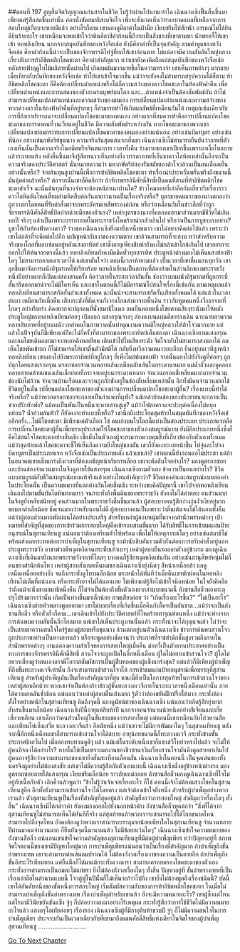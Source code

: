 ##ตอนที่ 197 สูญสิ้นจิตวิญญาณแก่นสารในชีวิต
ไม่รู้ว่าผ่านไปนานเท่าใด เฉินฉางเซิงฟื้นตื่นขึ้นมา เพียงแค่รู้สึกสดชื่นเท่านั้น ค่อยนั่งขัดสมาธิสงบจิตใจ เพิ่งจะสังเกตเห็นว่ารอยบาดแผลที่เหลือจากการสอบใหญ่เกือบจะหายดีแล้ว อย่างไรก็ตาม เขามองดูศิลาดำในฝ่ามือ เงียบขรึมไปสักพัก อารมณ์ไม่ได้ยินดียินร้ายอะไร
เขาเหมือนจะพอเข้าใจว่าหินศิลาสีดำก้อนนี้ถึงจะเป็นสิ่งของที่เขาตามหา นักพรตจี้ให้เขาเข้า หอหลิงเยียน นอกจากสมุดบันทึกของหวังจือเช่อ ยังมีศิลาดำที่เป็นจุดสำคัญ ตามคำพูดของหวังจือเช่อ ศิลาดำก้อนนี้น่าจะเป็นของจักรพรรดิไท่จู่ที่ยกให้เขาก่อนตาย ไม่แน่อาจมีความลับอันใหญ่หลวงเกี่ยวกับการท้าลิขิตพลิกโชคชะตา
ศิลาดำสำคัญมาก ทว่าเขายังคงคิดถึงแต่สมุดบันทึกของหวังจือเช่อ
หลังสายฟ้าฤดูใบไม้ผลิสายนั้นผ่านไป เกิดลมฝนมากมายขึ้นในความทรงจำ เขาเห็นภาพต่างๆ มากมาย เมื่อเทียบกับบันทึกของหวังจือเช่อ ทำให้เขาเข้าใจมากขึ้น แม้ว่าจะยังคงไม่สามารถสรุปความได้ก็ตาม
ท้าลิขิตพลิกโชคชะตา ก็คือต้องเปลี่ยนตำแหน่งหรือไม่ก็ความสว่างของดาวโชคชะตาในท้องฟ้าค่ำคืน เพื่อเปลี่ยนตำแหน่งและการแสดงของตัวละครมนุษย์บนโลก และ...ตำแหน่งจำเป็นต้องสัมพันธ์กัน
ถ้าไม่สามารถเปลี่ยนแปลงตำแหน่งและความสว่างของตนเอง การเปลี่ยนแปลงตำแหน่งและความสว่างของพวกดวงดาวในท้องฟ้าค่ำคืนที่อยู่รอบๆ ก็สามารถทำให้เกิดผลลัพธ์ที่เหมือนกันได้ เหตุผลเช่นเดียวกับการที่ถ้าเราปรารถนาจะเปลี่ยนแปลงโชคชะตาของตนเอง อย่างแรกที่สมควรทำคือการเปลี่ยนแปลงโชคชะตาของบรรดาคนที่วนเวียนอยู่ในชีวิต มีความสัมพันธ์ระหว่างกัน หากโชคชะตาของพวกเขาเปลี่ยนแปลงย่อมกระทบการเปลี่ยนแปลงโชคชะตาของตนเองอย่างแน่นอน
อย่างเช่นบิดาบุตร
อย่างเช่นพี่น้อง
อย่างเช่นกษัตริย์ขุนนาง
ความจริงอันสุดแสนจะเย็นชา
เฉินฉางเซิงไม่สามารถยืนยันว่าภาพที่ตัวเองเห็นนั้นเป็นความจริงในอดีตหรือจินตนาการ เวลาทั้งคืน ร่างกายของเขาเปียกชื้นเพราะเหงื่อไหลอาบแล้วระเหยแห้ง หลังตื่นขึ้นมาจึงรู้สึกหนาวเย็นอย่างยิ่ง
บรรดาภาพที่เย็นชาคาวโลหิตเหล่านั้นถึงจะเป็นความจริงของประวัติศาสตร์ นั่นหมายความว่า มหากษัตริย์สองรัชสมัยของต้าโจวล้วนเป็นคนเลือดเย็นอย่างนั้นหรือ? จ่ายต้นทุนสูงปานนี้เพื่อการท้าลิขิตพลิกโชคชะตา ทำเรื่องน่าประหวั่นพรั่นพรึงถึงขนาดนี้ มันคุ้มค่าแล้วหรือ? ต่อจากนั้นเขาก็คิดอีกว่า ถ้าจักรพรรดินีศักดิ์สิทธิ์เป็นคนที่สามที่ท้าลิขิตพลิกโชคชะตาสำเร็จ ฉะนั้นต้นทุนที่นางจ่ายจะต้องหนักหนาปานใด?
ข่าวโคมลอยที่เล่าลือกันเกี่ยวกับเรื่องราวคาวโลหิตอันโหดเหี้ยมอำมหิตสืบต่อกันมายาวนานเป็นเรื่องจริงหรือ? บุตรชายคนแรกของนางตกลงว่าถูกวางยาโดยคนที่รับคำสั่งมาจากพระอัครมเหสีพระองค์ก่อน หรือว่าเหมือนกับในข่าวลือที่ว่าถูกจักรพรรดินีศักดิ์สิทธิ์ปิดปากด้วยมือของตัวเอง? เหล่าบุตรของนางที่คลอดออกมาส่วนมากมีชีวิตไม่เกินหกปี จริงๆ แล้วเป็นเพราะบรรยากาศในพระราชวังโหดร้ายน่ากลัวเกินไป หรือว่าเป็นการบูชาบางอย่าง? บูชาให้กับท้องฟ้าดวงดาว?
ร่างของเฉินฉางเซิงยิ่งมายิ่งเหน็บหนาว เขาไม่อยากคิดต่อไปแล้ว เพราะว่าเขาไม่กล้าที่จะคิดต่อไปอีก เผชิญหน้ากับเงาของความตาย เขาล้วนสามารถที่จะสงบ ทว่าสำหรับความจริงของโลกที่แอบซ่อนอยู่หลังแสงอาทิตย์ เขาซึ่งอายุเพียงสิบห้ายังคงไม่กล้าเข้าใกล้เกินไป เขาอยากจะออกไปให้พ้นจากตรงนี้แล้ว
หอหลิงเยียนยังคงมืดมิดทั่วทุกสารทิศ ประตูหน้าต่างมองไม่เห็นแสงท้องฟ้าใดๆ ไม่สามารถคาดเดาเวลาได้ แต่เขามั่นใจว่า ตอนนี้เวลาห้ายามแล้ว เป็นเวลาที่เขาตื่นนอนทุกวัน
เขาลุกขึ้นมาจัดการผนังอิฐมรกตให้เรียบร้อย หอหลิงเยียนเป็นสถานที่ต้องห้ามในส่วนลึกของพระราชวัง หนึ่งปีอย่างมากก็เปิดแค่สองสามครั้ง คิดว่าภายในระยะเวลาอันสั้น ช่องว่างบนผนังอิฐมรกตที่ถูกกระบี่สั้นกรีดออกมาน่าจะไม่มีใครเห็น และเขาในตอนนี้ก็ไม่มีอารมณ์ไปสนใจเรื่องนี้เช่นกัน
ตามเหตุผลแล้วหอหลิงเยียนสามารถสกัดกั้นลำแสงทั้งหมด ฉะนั้นน่าจะสามารถสกัดกั้นเสียงทั้งหมดได้ แต่แล้วในเวลาต่อมา เหมือนกับเมื่อคืน เสียงระฆังที่ชัดเจนกังวานไกลส่งมาจากพื้นดิน ราวกับฑูตคนหนึ่งวิ่งมาจากที่ไกลๆ อย่างรีบเร่ง คิดอยากจะปลุกคนที่นั่งสมาธิในหอ
ลมเย็นหอบหนึ่งโชยตามเสียงระฆังมาให้หลัง ประตูใหญ่ของหอหลิงเยียนค่อยๆ เปิดออก แสงอรุณจางๆ ส่องลงบนแผ่นศิลาทางเดิน ฉาบฉายภาพวาดหลายสิบภาพที่อยู่บนผนัง เหล่าคนในภาพวาดนั้นทำคุณงามความดีใหญ่หลวงให้ต้าโจวมากมาย แต่แล้วในปัจจุบันก็มีเพียงแค่ปีละไม่กี่ครั้งที่สามารถมองพระอาทิตย์เต็มสองตา
เฉินฉางเซิงตามแสงอรุณและลมโชยเดินออกมาจากหอหลิงหอเยียน เดินเข้าไปในเสียงระฆัง จิตใจกลับไม่สามารถสงบลงได้ ลมเย็นโชยพัดเข้าอก ก็ไม่สามารถให้เขาตื่นตัวมีสติได้ กลับยิ่งทวีความหนาวยะเยือก
ยืนอยู่บนเวทีสูงหน้าหอหลิงเยียน เขามองไปยังพระอาทิตย์ที่อยู่ไกลๆ ที่เพิ่งโผล่พ้นขอบฟ้า จากนั้นมองไปยังจิงตูที่ค่อยๆ ถูกปลุกโดยแสงแรกอรุณ ตรอกซอยจำนวนหลายเส้นเหมือนกับเส้นในกระดานหมาก แม่น้ำลั่วและคูคลองหลายสายคล้ายแขนงเส้นเล็กย่อยที่กระจายอยู่บนกระดานหมาก จำนวนกรอบสี่เหลี่ยมมากมายจำนวนช่องนับไม่ถ้วน จำนวนบ้านเรือนและจวนถูกกักขังอยู่ในช่องสี่เหลี่ยมเหล่านั้น อีกทั้งมีคนจำนวนมากใช้ชีวิตอยู่ในนั้น
เปลี่ยนแปลงโชคชะตาของตัวเองผ่านการเปลี่ยนแปลงโชคชะตาผู้อื่น? เรื่องแบบนี้ทำได้จริงหรือ? แม้ว่าพวกตรอกซอยจะกลายเป็นกำแพงที่ผุพัง? แม้เหล่าบ้านช่องของประชาชนจะกลายเป็นซากปรักหักพัง? แม้คนเป็นพันเป็นหมื่นจะหายสาบสูญ? แม้ว่าไฟสงครามจะปะทุต่อเนื่องไม่หยุดหย่อน? น้ำท่วมล้นฟ้า? ก็ยังคงจะทำแบบนี้หรือ?
เขานึกถึงประโยคสุดท้ายในสมุดบันทึกของหวังจือเช่ออีกครั้ง...ไม่มีโชคชะตา มีเพียงแค่ตัวเลือก
ใช่ คนเก่งบนใบโลกนี้แบ่งเป็นสองประเภท ประเภทแรกคือการเปลี่ยนโชคชะตาผู้อื่นเพื่อบรรลุประสงค์ให้โชคชะตาของตัวเองสมบูรณ์แบบ ยังมีอีกประเภทหนึ่งซึ่งก็คือไม่สนใจโชคชะตาอย่างสิ้นเชิง เชื่อมั่นในตัวเองผู้จะสามารถควบคุมสิ่งที่เกี่ยวข้องกับตัวเองทั้งหมด แม้ว่าสุดท้ายแล้วโชคชะตาจะชี้ให้เห็นถึงความยิ่งใหญ่ของมัน เขาก็ยังคงจะเงยหน้าขึ้น
ไท่จู่และไท่จงบิดาบุตรเป็นประเภทแรก หวังจือเช่อเป็นประเภทหลัง แล้วเขาเล่า? เขาตอนนี้ยังอ่อนแอไม่ประสา แต่ถ้าในอนาคตเขาแข็งแกร่งถึงเวลาที่ต้องเผชิญหน้ากับการเลือก เขาจะตัดสินใจอย่างไร?
มองดูตรอกซอยและบ้านช่องจำนวนมากในจิงตูภายใต้แสงอรุณ เฉินฉางเซิงถามตัวเอง ข้าควรเป็นคนอย่างไร? ชีวิตแบบสมบูรณ์กับชีวิตสมบูรณ์แบบแท้จริงแล้วอย่างไหนสำคัญกว่า?
ชีวิตสองคำและสมบูรณ์แบบสองคำในประโยคนั้น เป็นความหมายที่แตกต่างกันโดยสิ้นเชิง
ระหว่างขบคิดปัญหานี้ เขาไปจากหอหลิงเยียน เดินลงไปตามขั้นบันไดหินทอดยาว จนกระทั่งถึงพื้นดินของพระราชวัง ยังคงไม่ได้คำตอบ
คนส่วนมากในจิงตูยังหลับสนิทอยู่ คนส่วนมากในพระราชวังตื่นขึ้นมาแล้ว ผู้สอบบางคนรู้สึกง่วงงุ่นงัวเงียอยู่มาก ขอบตาดำเล็กน้อย ชัดเจนมากว่าหลับนอนไม่ดี ผู้สอบบางคนเป็นเพราะว่าตื่นเต้นจนไม่ได้นอนทั้งคืน แต่ว่าผู้สอบส่วนมากพักผ่อนได้อย่างประเสริฐ
สำหรับเหล่าผู้สอบหนุ่มที่มาจากสำนักพรรคต่างๆ เป้าหมายที่สำคัญที่สุดของการเข้าร่วมการสอบใหญ่คือเข้ารอบสามขั้นแรก ได้รับสิทธิ์ในการเข้าชมแผ่นป้ายอนุสรณ์ในสุสานเทียนซู แน่นอนว่าต้องเตรียมตัวให้พร้อม เพื่อไม่ให้เหตุการณ์ใดๆ อย่างเช่นสมาธิไม่พร้อมส่งผลกระทบต่อการบำเพ็ญในสุสานเทียนซู
รถม้านับสิบคันรวมตัวกันต่อแถวรอรับคำสั่งอยู่นอกประตูพระราชวัง อาชาพ่วงพีหงุดหงิดจนกระทืบเท้าเบาๆ เหล่าผู้สอบยืนรอออกตัวอยู่ข้างรถ มองดูเฉินฉางเซิงที่เดินมายังนอกพระราชวังจากที่ไกลๆ บางคนก็รู้สึกหงุดหงิดเช่นกัน อย่างเช่นสานุศิษย์หนุ่มไม่กี่คนของสำนักต้นไหว
เหล่าผู้สอบสังเกตเห็นผมของเฉินฉางเซิงยุ่งนิดๆ สีหน้าเหนื่อยล้า แลดูเหน็ดเหนื่อยอย่างยิ่ง จนถึงกระทั่งดูโทรมเล็กน้อย ตระหนักได้ทันทีว่าเมื่อคืนเขาพักผ่อนในหอหลิงเยียนไม่เต็มที่แน่นอน หรือกระทั่งอาจไม่ได้นอนเลย ไม่เพียงแต่รู้สึกไม่เข้าใจนิดหน่อย ในใจยังคิดอีกว่าถึงแม้จะนั่งสงบสมาธิหนึ่งคืน ก็ไม่จำเป็นต้องถึงขั้นตัวเองยากลำบากขนาดนี้
ถังซานสือลิ่วมองทะลุปรุโปร่งมากกว่านั้น เกิดเป็นห่วงขึ้นมาเล็กน้อย ถามเสียงค่อย ว่า “เกิดเรื่องอะไรขึ้น?”
“ไม่เป็นอะไร” เฉินฉางเซิงส่ายหัวพลางพูดออกมา
เขาไม่บอกเรื่องที่เกิดขึ้นเมื่อคืนกับใครเป็นอันขาด...แม้ว่าจะเป็นถังซานสือลิ่ว หรือลั่วลั่วก็ตาม...เขาเดินเข้าไปยังประวัติศาสตร์ที่โหดร้ายทารุณท่อนหนึ่ง แม้ว่าจะห่างจากการค้นพบความลับนั้นอีกไกลมาก แต่เขาได้เห็นประตูบานนั้นแล้ว กระทั่งน่าจะได้กุญแจแล้ว
ไม่ว่าจะเป็นสายตาความสนใจใคร่รู้ของผู้สอบหรือขุนนาง ล้วนตกอยู่บนตัวเฉินฉางเซิง
ข่าวการค้นพบสวนโจวถูกประกาศอย่างเป็นทางการแล้ว หรือจะพูดอย่างชัดเจนว่า ประกาศที่ราชสำนักชั้นสูงรวมถึงภายในสำนักพรรคต่างๆ งานฉลองความสำเร็จของการสอบใหญ่เมื่อคืน ม่ออวี่เป็นตัวแทนประกาศอย่างเป็นทางการของจักรพรรดินีศักดิ์สิทธิ์ สวนโจวจะถูกเปิดในอีกหนึ่งเดือน
ผู้ใดไม่อยากเข้าสวนโจว? ผู้ใดไม่อยากเสี่ยงดูว่าตนเองอาจมีโอกาสสัมผัสการเป็นผู้สืบทอดของผู้แข็งแกร่งสุด? แต่แล้วก็มีเพียงผู้บำเพ็ญที่ถึงขั้นทะลวงอเวจีเท่านั้น ถึงจะสามารถเข้าสวนโจวได้
การเข้าชมแผ่นป้ายอนุสรณ์เพื่อบรรลุที่สุสานเทียนซู สำหรับผู้บำเพ็ญมันเป็นเรื่องสำคัญมากที่สุด ขณะนี้ยิ่งเป็นโอกาสสุดท้ายในการเข้าสวนโจวของเหล่าผู้สอบอีกด้วย พวกเขาจำเป็นต้องก้าวข้าวสู่ขั้นทะลวงอเวจีภายในระยะเวลาหนึ่งเดือนเท่านั้น
ภายใต้ความกดดันซ้ำซ้อน แน่นอนว่าเหล่าผู้สอบตื่นเต้นมาก รู้ตัวว่าต้องขยันฝึกปรือให้มาก กระทั่งต้องตั้งใจอย่างหนักในสุสานเทียนซู คิดถึงจุดนี้ มองดูนัยน์ตาของเฉินฉางเซิง แน่นอนว่าเกิดรู้สึกยุ่งยากสับสนขึ้นมาเล็กน้อย
เฉินฉางเซิงปีนี้อายุแค่สิบห้าปี นอกจากคนจำนวนน้อยนิดอย่างชีเจียนและเยี่ยเสี่ยวเหลียน เขาเด็กกว่าคนส่วนใหญ่ในขั้นสามของการสอบใหญ่ แต่ตอนนี้เขาเหมือนกับโก่วหานสือและเทียนไห่เซิ่งเสวี่ย ทะลวงอเวจีแล้ว อีกนัยหนึ่ง แม้ว่าเขาจะไม่มีการพัฒนาใดๆ ในสุสานเทียนซู หลังจากนี้อีกหนึ่งเดือนเขาก็สามารถเข้าสวนโจวได้สบาย
อายุน้อยขนาดนี้ก็ทะลวงอเวจี กระทั่งข้ามขั้นประกาศชิงอวิ๋นไป เมื่อลองทบทวนดูดีๆ แล้ว แม้แต่ในระดับหนึ่งเขาก็แซงสวีโหย่วหรงไปแล้ว จะไม่ให้ผู้คนอิจฉาได้อย่างไร? หากไม่ใช่เป็นเพราะผลงานของชิวซานจวินเรื่องสวนโจวมันดึงดูดสายตาเกินไป ผู้คนอาจรู้สึกว่าความสามารถของเขายิ่งสั่นสะเทือนเลื่อนลั่น
เฉินฉางเซิงในตอนนี้ เป็นจุดเด่นของทั้งนครจิงตูอย่างไม่ต้องสงสัย แต่เขาไม่มีความรู้สึกกับตัวเองแบบนี้ เฉินฉางเซิงนั่งอยู่ข้างหน้าต่างรถ มองดูตรอกซอยภายใต้แสงอรุณ เงียบขรึมเล็กน้อย ราวกับเหม่อลอย
ถังซานสือลิ่วมองดูเฉินฉางเซิงที่ใจไม่อยู่กับเนื้อกับตัว เลิกคิ้วแล้วพูดว่า “ข้าไม่รู้ว่าเจ้าเจอเรื่องอะไร ก็ใช่ ตอนนี้เจ้าไม่ต้องแสวงโชคในสุสานเทียนซูอีก อีกทั้งยังสามารถเข้าสวนโจวได้โดยตรง แต่เจ้าต้องเข้าใจสิ่งหนึ่ง สำหรับผู้บำเพ็ญอย่างพวกเราแล้ว ตัวสุสานเทียนซูเป็นเรื่องที่สำคัญที่สุดอยู่แล้ว สำคัญยิ่งกว่าการสอบใหญ่ สำคัญกว่าเรื่องใดๆ ทั้งสิ้น”
เฉินฉางเซิงมิได้กล่าวคำ ยังคงมองออกไปยังนอกหน้าต่าง
ถังซานสือลิ่วพูดต่อว่า “สิ่งที่ได้จากสุสานเทียนซูไม่สามารถเห็นได้ทันทีก็จริง แต่สุดท้ายแล้วพวกเราจะสามารถไปได้ไกลขนาดไหน สามารถไปถึงจุดไหน ยังคงต้องดูว่าพวกเราสามารถบรรลุมากน้อยเพียงใดในสุสานเทียนซู จำนวนหลายปีผ่านมาคนจำนวนมาก ก็ยืนยันจุดนี้มานานแล้ว ไม่มีข้อยกเว้นใดๆ”
เฉินฉางเซิงเข้าใจความหมายของถังซานสือลิ่ว แน่นอนเขาเข้าใจความสำคัญของสุสานเทียนซูที่มีต่อผู้บำเพ็ญเพียร ทว่าปัญหาอยู่ที่ สภาพจิตใจตอนนี้ของเขามีปัญหาใหญ่มาก
การบำเพ็ญเพียรแน่นอนว่าเป็นเรื่องที่สำคัญมาก ถ้าบำเพ็ญถึงขั้นอำพรางเทพ เขาจะสามารถต่อเส้นลมปราณได้ ไม่ต้องกังวลเรื่องเงาของความเป็นตายอีก ถ้าบำเพ็ญถึงขั้นอิสระไร้เทียมทาน แค่ยื่นมือก็ได้มาแม้กระทั่งดวงดารา สามารถครอบครองโชคชะตาของตัวเอง กระทั่งอาจสามารถเป็นอมตะไม่แก่ชรา ยิ่งไม่ต้องกังวลเรื่องใดๆ ทั้งสิ้น
ปัญหาอยู่ที่ ขั้นอำพรางเทพที่เป็นเรื่องเล่าลือในตำนานแบบนี้ โจวตู๋ฟูในปีนั้นก็ไม่เห็นจะก้าวไปถึง เขายิ่งไม่ต้องพูดถึงเรื่องชนิดนี้? บัดนี้เขาได้อันดับหนึ่งของขั้นหนึ่งการสอบใหญ่ เริ่มสัมผัสความลับของการท้าลิขิตพลิกโชคชะตา ในเมื่อไม่สามารถบำเพ็ญถึงขั้นอำพรางเทพ เรื่องบำเพ็ญสำหรับเขาแล้ว ยังจะมีความหมายอะไร? เขาผู้ซึ่งแต่ไหนแต่ไรมามีวินัยขยันขันแข็ง จู่ๆ ก็ปล่อยวางลงมาอย่างไร้เหตุผล กระทั่งรู้สึกว่าการใช้ชีวิตไม่มีความหมายอะไรแล้ว
แสงอรุโณทัยค่อยๆ เรืองรอง เฉินฉางเซิงผู้ที่มีอายุสิบห้าขวบปี จู่ๆ ก็ไม่มีความสนใจในการบำเพ็ญเพียร ประจวบกันเป็นเวลาเดียวกับที่เขามาถึงแดนศักดิ์สิทธิ์แห่งเดียวในจิตใจของผู้บำเพ็ญ สุสานเทียนซู
...........................


[Go To Next Chapter]( ./199.md)